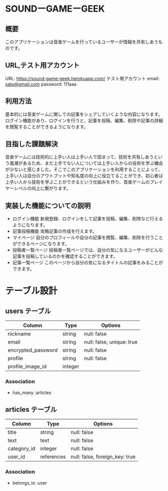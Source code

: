 # SOUNDーGAMEーGEEK

## 概要

このアプリケーションは音楽ゲームを行っているユーザーが情報を共有しあうものです。

## URL,テスト用アカウント
URL: https://sound-game-geek.herokuapp.com/
テスト用アカウント
email: sato@gmail.com
password: 111aaa


## 利用方法
基本的には音楽ゲームに関しての記事をシェアしていくような内容になります。
ログイン機能があり、ログインを行うと、記事を投稿、編集、削除や記事の詳細を閲覧することができるようになります。

## 目指した課題解決
音楽ゲームには技術的に上手い人は上手い人で固まって、技術を共有しあうという風潮があるため、まだ上手でない人については上手い人からの技術を学ぶ機会が少ないと感じました。そこでこのアプリケーションを利用することによって、上手い人は自分のアウトプットや知名度の向上に役立てることができ、初心者は上手い人から技術を学ぶことができるという仕組みを作り、音楽ゲームのプレイヤーレベルの向上に繋がります。

## 実装した機能についての説明
- ログイン機能
新規登録、ログインをして記事を投稿、編集、削除など行えるようになります。
- 記事投稿機能
攻略記事の作成を行えます。
- マイページ
自分のプロフィールや自分の記事を閲覧、編集、削除を行うことができるページになります。
- 投稿者一覧ページ
投稿者一覧ページでは、自分の気になるユーザーがどんな記事を投稿しているのかを確認することができます。
- 記事一覧ページ
このページから自分の気になるタイトルの記事をみることができます。

# テーブル設計

## users テーブル

| Column             | Type    | Options                   | 
| ------------------ | ------- | ------------------------- | 
| nickname           | string  | null: false               | 
| email              | string  | null: false, unique: true | 
| encrypted_password | string  | null: false               | 
| profile            | string  | null: false               | 
| profile_image_id   | integer |                           |

### Association

- has_many :articles

## articles テーブル

| Column      | Type       | Options                        | 
| ----------- | ---------- | ------------------------------ | 
| title       | string     | null: false                    | 
| text        | text       | null: false                    | 
| category_id | integer    | null: false                    | 
| user_id     | references | null: false, foreign_key: true | 

### Association

- belongs_to :user
